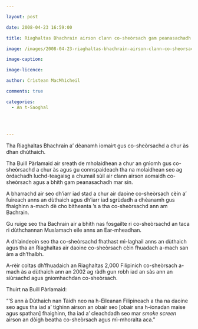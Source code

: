 ```yaml
---

layout: post

date: 2008-04-23 16:59:00

title: Riaghaltas Bhachrain airson clann co-sheòrsach gam peanasachadh

image: /images/2008-04-23-riaghaltas-bhachrain-airson-clann-co-sheorsach-gam-peanasachadh.jpg

image-caption:

image-licence:

author: Crìstean MacMhìcheil

comments: true

categories:
  - An t-Saoghal
  
  
  

---
```


Tha Riaghaltas Bhachrain a&#8217; dèanamh iomairt gus co-sheòrsachd a chur às dhan dhùthaich.

<!--more-->

Tha Buill Pàrlamaid air sreath de mholaidhean a chur an gnìomh gus co-sheòrsachd a chur às agus gu connspaideach tha na molaidhean seo ag òrdachadh luchd-teagaisg a chumail sùil air clann airson aomaidh co-sheòrsach agus a bhith gam peanasachadh mar sin.

A bharrachd air seo dh&#8217;iarr iad stad a chur air daoine co-sheòrsach cèin a&#8217; fuireach anns an dùthaich agus dh&#8217;iarr iad sgrùdadh a dhèanamh gus fhaighinn a-mach dè cho bitheanta &#8217;s a tha co-sheòrsachd ann am Bachrain.

Gu ruige seo tha Bachrain air a bhith nas fosgailte ri co-sheòrsachd an taca ri dùthchannan Muslamach eile anns an Ear-mheadhan.

A dh&#8217;aindeoin seo tha co-sheòrsachd fhathast mì-laghail anns an dùthaich agus tha an Riaghaltas air daoine co-sheòrsach cèin fhuadach a-mach san àm a dh&#8217;fhalbh.

A-rèir coltas dh&#8217;fhuadaich an Riaghaltas 2,000 Filipinich co-sheòrsach a-mach às a dùthaich ann an 2002 ag ràdh gun robh iad an sàs ann an siùrsachd agus gnìomhachdan co-sheòrsach.

Thuirt na Buill Pàrlamaid:

&#8220;&#8216;S ann à Dùthaich nan Tàidh neo na h-Eileanan Filipineach a tha na daoine seo agus tha iad a&#8217; tighinn airson an obair seo [obair sna h-ionadan maise agus spathan] fhaighinn, tha iad a&#8217; cleachdadh seo mar _smoke screen_ airson an dòigh beatha co-sheòrsach agus mì-mhoralta aca.&#8221;
